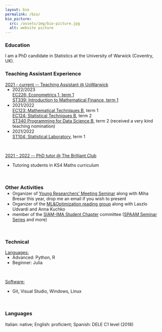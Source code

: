 ```yaml
---
layout: bio
permalink: /bio/
bio_picture:
  src: /assets/img/bio-picture.jpg
  alt: website picture
---
```

<h3>Education</h3>
<p>
  I am a PhD candidate in Statistics at the University of Warwick (Coventry, UK).
</p>

<h3>Teaching Assistant Experience</h3>
<p>
  <u> 2021 - current -- Teaching Assistant @ UoWarwick</u>
  <ul style="margin-top:-15px;">
    <li> 2022/2023 </li> 
         <a href="https://warwick.ac.uk/fac/soc/economics/current/modules/ec226/">EC226: Econometrics 1, term 1</a> <br />
         <a href="https://warwick.ac.uk/fac/sci/statistics/currentstudents/modules/st3/st339/">ST339: Introduction to Mathematical Finance, term 1</a>
    <li> 2021/2022 </li> 
         <a href="https://warwick.ac.uk/fac/soc/economics/current/modules/ec123/">EC123: Mathematical Techniques B</a>, term 1 <br />
         <a href="https://warwick.ac.uk/fac/soc/economics/current/modules/ec124">EC124: Statistical Techniques B</a>, term 2 <br />
         <a href="https://warwick.ac.uk/fac/sci/statistics/currentstudents/modules/st3/st340/">ST340 Programming for Data Science B</a>, term 2 (received a very kind teaching nomination) 
    <li> 2021/2022 </li> 
         <a href="https://warwick.ac.uk/fac/sci/statistics/currentstudents/modules/st1/st104/">ST104: Statistical Laboratory</a>, term 1 
  </ul><br />

<u>2021 - 2022 -- PhD tutor @ The Brilliant Club</u>
<ul>
  <li> Tutoring students in KS4 Maths curriculum </li> 
</ul><br />  
</p>


<h3>Other Activities</h3>
<p>
  <ul style="margin-top:-15px;">
    <li> Organizer of <a href="https://warwick.ac.uk/fac/sci/statistics/news/yrm/">Young Researchers' Meeting Seminar</a> along with Miha Bresar this year, drop me an email if you wish to present </li>
    <li> Organizer of the <a href="https://warwick.ac.uk/fac/sci/statistics/news/mathematicalmachinelearning/">ML&Optimization reading group<a/a> along with Laszlo Udvardi and Anna Kuchko </li>
    <li> member of the <a href="https://warwick.ac.uk/fac/sci/maths/postgrad/siamstudentchapter/">SIAM-IMA Student Chapter</a> committee (<a href="https://warwick.ac.uk/fac/sci/maths/postgrad/siamstudentchapter/events2020/">SPAAM Seminar Series</a> and more) </li> 
  </ul><br />
</p>


<h3>Technical</h3>
<p>
  <u> Languages:</u>
  <ul style="margin-top:-15px;">
    <li> Advanced: Python, R </li> 
    <li> Beginner: Julia </li>
  </ul><br />

<u>Software:</u>
<ul>
  <li> Git, Visual Studio, Windows, Linux  </li> 
</ul><br />  
</p>

<h3>Languages</h3>
<p>
  Italian: native; English: proficient; Spanish: DELE C1 level (2018)
</p>

